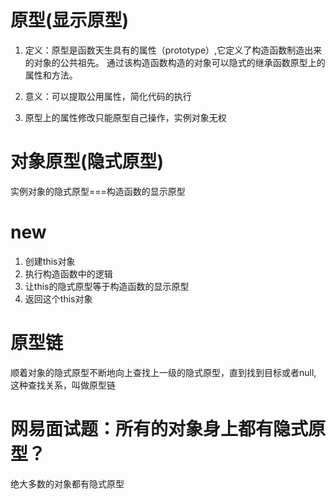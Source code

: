 # 原型(显示原型)
1. 定义：原型是函数天生具有的属性（prototype）,它定义了构造函数制造出来的对象的公共祖先。
通过该构造函数构造的对象可以隐式的继承函数原型上的属性和方法。

2. 意义：可以提取公用属性，简化代码的执行

3. 原型上的属性修改只能原型自己操作，实例对象无权


# 对象原型(隐式原型)
实例对象的隐式原型===构造函数的显示原型

# new
1. 创建this对象
2. 执行构造函数中的逻辑
3. 让this的隐式原型等于构造函数的显示原型
4. 返回这个this对象

# 原型链
顺着对象的隐式原型不断地向上查找上一级的隐式原型，直到找到目标或者null,
这种查找关系，叫做原型链

# 网易面试题：所有的对象身上都有隐式原型？
绝大多数的对象都有隐式原型